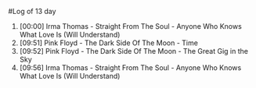 #Log of 13 day

1. [00:00] Irma Thomas - Straight From The Soul - Anyone Who Knows What Love Is (Will Understand)
1. [09:51] Pink Floyd - The Dark Side Of The Moon - Time
1. [09:52] Pink Floyd - The Dark Side Of The Moon - The Great Gig in the Sky
1. [09:56] Irma Thomas - Straight From The Soul - Anyone Who Knows What Love Is (Will Understand)
